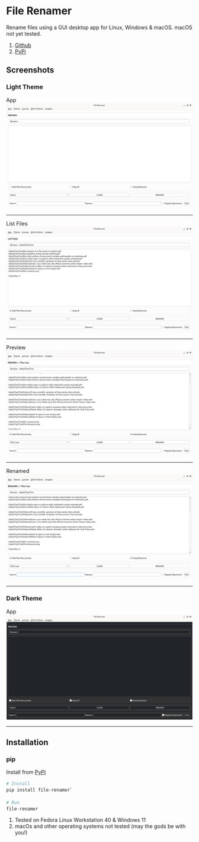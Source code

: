 # File Renamer
Rename files using a GUI desktop app for Linux, Windows & macOS. macOS not yet tested.

1. [Github](https://github.com/mcarlos101/file-renamer)
1. [PyPi](https://pypi.org/project/file-renamer/)

## Screenshots

### Light Theme
App
![file-renamer app](https://raw.githubusercontent.com/mcarlos101/file-renamer/main/screenshots/file-renamer-light-01-app.png)

***

List Files
![List Files](https://raw.githubusercontent.com/mcarlos101/file-renamer/main/screenshots/file-renamer-light-02-list-files.png)
***

Preview
![Preview](https://raw.githubusercontent.com/mcarlos101/file-renamer/main/screenshots/file-renamer-light-03-preview.png)

***

Renamed
![Renamed](https://raw.githubusercontent.com/mcarlos101/file-renamer/main/screenshots/file-renamer-light-04-renamed.png)

***

### Dark Theme
App
![file-renamer app](https://raw.githubusercontent.com/mcarlos101/file-renamer/main/screenshots/file-renamer-dark-01-app.png)

***

## Installation

###  pip
Install from [PyPi](https://pypi.org/project/file-renamer/)
```bash
# Install
pip install file-renamer`

# Run
file-renamer
```

1. Tested on Fedora Linux Workstation 40 & Windows 11
1. macOs and other operating systems not tested (may the gods be with you!)


